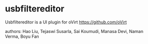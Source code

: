 # usbfiltereditor

 Usbfiltereditor is a UI plugin for oVirt https://github.com/oVirt 

 authors: Hao Liu, Tejaswi Susarla, Sai Koumudi, Manasa Devi, Naman Verma, Boyu Fan
